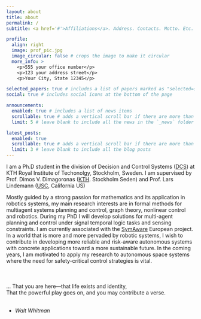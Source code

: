 ```yaml
---
layout: about
title: about
permalink: /
subtitle: <a href='#'>Affiliations</a>. Address. Contacts. Motto. Etc.

profile:
  align: right
  image: prof_pic.jpg
  image_circular: false # crops the image to make it circular
  more_info: >
    <p>555 your office number</p>
    <p>123 your address street</p>
    <p>Your City, State 12345</p>

selected_papers: true # includes a list of papers marked as "selected={true}"
social: true # includes social icons at the bottom of the page

announcements:
  enabled: true # includes a list of news items
  scrollable: true # adds a vertical scroll bar if there are more than 3 news items
  limit: 5 # leave blank to include all the news in the `_news` folder

latest_posts:
  enabled: true
  scrollable: true # adds a vertical scroll bar if there are more than 3 new posts items
  limit: 3 # leave blank to include all the blog posts
---
```



I am a Ph.D student in the division of Decision and Control Systems (<a href="https://www.kth.se/is/dcs/division-of-decision-and-control-systems-1.788078">DCS</a>) at KTH Royal Institute of Techonolgy, Stockholm, Sweden. I am supervised by Prof. Dimos V. Dimagoronas (<a href="https://www.kth.se/en">KTH</a>. Stockholm Seden) and Prof. Lars Lindemann (<a href="https://www.usc.edu/">USC</a>, California US) 

Mostly guided by a strong passion for mathematics and its application in robotics systems, my main research interests are in formal methods for multiagent systems planning and control, 
graph theory, nonlinear control and robotics. During my PhD I will develop solutions for multi-agent planning and control under signal temporal logic tasks 
and sensing constraints. I am currently associated with the <a href="https://www.symaware.eu/">SymAware</a> European project. In a world that is more and more pervaded by robotic systems, 
I wish to contribute in developing more reliable and risk-aware autonomous systems with concrete applications toward a more sustainable future. In the coming years, I am motivated to apply my research to autonomous space 
systems where the need for safety-critical control strategies is vital.
<br> <br> <br> <br> 
... That you are here—that life exists and identity, <br>
  That the powerful play goes on, and you may contribute a verse.<br><br>

  - <em>Walt Whitman</em>
